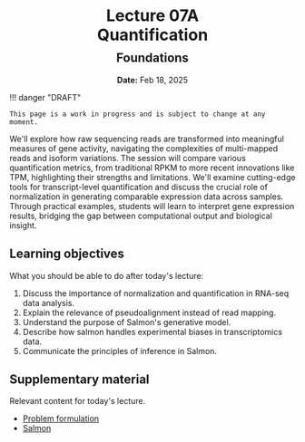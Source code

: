 <h1 style="margin-bottom: 0.4em; text-align: center;">
    <b>Lecture 07A</b><br>
    Quantification
</h1>
<h2 style="margin-top: 0.0em; text-align: center;">
    Foundations
</h2>
<p style="text-align: center;">
    <b>Date:</b> Feb 18, 2025
</p>

!!! danger "DRAFT"

    This page is a work in progress and is subject to change at any moment.

We'll explore how raw sequencing reads are transformed into meaningful measures of gene activity, navigating the complexities of multi-mapped reads and isoform variations.
The session will compare various quantification metrics, from traditional RPKM to more recent innovations like TPM, highlighting their strengths and limitations.
We'll examine cutting-edge tools for transcript-level quantification and discuss the crucial role of normalization in generating comparable expression data across samples.
Through practical examples, students will learn to interpret gene expression results, bridging the gap between computational output and biological insight.

## Learning objectives

What you should be able to do after today's lecture:

1.  Discuss the importance of normalization and quantification in RNA-seq data analysis.
2.  Explain the relevance of pseudoalignment instead of read mapping.
3.  Understand the purpose of Salmon's generative model.
4.  Describe how salmon handles experimental biases in transcriptomics data.
5.  Communicate the principles of inference in Salmon.

## Supplementary material

Relevant content for today's lecture.

-   [Problem formulation](https://omics.crumblearn.org/transcriptomics/quant/problem/)
-   [Salmon](https://omics.crumblearn.org/transcriptomics/quant/salmon/#maximum-likelihood)

<!-- ## Presentation

-   **View:** [slides.com/aalexmmaldonado/biosc1540-l09](https://slides.com/aalexmmaldonado/biosc1540-l09)
-   **Live link:** [slides.com/d/R975Cow/live](https://slides.com/d/R975Cow/live)
-   **Download:** [biosc1540-l09.pdf](/lectures/09/biosc1540-l09.pdf)

<iframe src="https://slides.com/aalexmmaldonado/biosc1540-l09/embed?byline=hidden&share=hidden" width="100%" height="600" title="BIOSC 1540: Lecture 09" scrolling="no" frameborder="0" webkitallowfullscreen mozallowfullscreen allowfullscreen></iframe> -->
